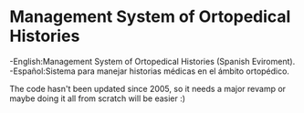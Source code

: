 # Management System of Ortopedical Histories

-English:Management System of Ortopedical Histories (Spanish Eviroment).
-Español:Sistema para manejar historias médicas en el ámbito ortopédico.

The code hasn't been updated since 2005, so it needs a major revamp or maybe doing it all from scratch will be easier :)
